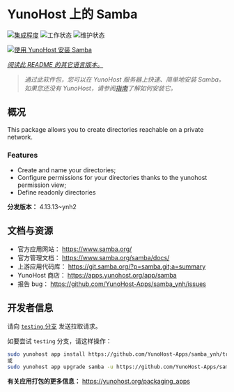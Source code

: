 <!--
注意：此 README 由 <https://github.com/YunoHost/apps/tree/master/tools/readme_generator> 自动生成
请勿手动编辑。
-->

# YunoHost 上的 Samba

[![集成程度](https://dash.yunohost.org/integration/samba.svg)](https://ci-apps.yunohost.org/ci/apps/samba/) ![工作状态](https://ci-apps.yunohost.org/ci/badges/samba.status.svg) ![维护状态](https://ci-apps.yunohost.org/ci/badges/samba.maintain.svg)

[![使用 YunoHost 安装 Samba](https://install-app.yunohost.org/install-with-yunohost.svg)](https://install-app.yunohost.org/?app=samba)

*[阅读此 README 的其它语言版本。](./ALL_README.md)*

> *通过此软件包，您可以在 YunoHost 服务器上快速、简单地安装 Samba。*  
> *如果您还没有 YunoHost，请参阅[指南](https://yunohost.org/install)了解如何安装它。*

## 概况

This package allows you to create directories reachable on a private network.

### Features

- Create and name your directories;
- Configure permissions for your directories thanks to the yunohost permission view;
- Define readonly directories


**分发版本：** 4.13.13~ynh2
## 文档与资源

- 官方应用网站： <https://www.samba.org/>
- 官方管理文档： <https://www.samba.org/samba/docs/>
- 上游应用代码库： <https://git.samba.org/?p=samba.git;a=summary>
- YunoHost 商店： <https://apps.yunohost.org/app/samba>
- 报告 bug： <https://github.com/YunoHost-Apps/samba_ynh/issues>

## 开发者信息

请向 [`testing` 分支](https://github.com/YunoHost-Apps/samba_ynh/tree/testing) 发送拉取请求。

如要尝试 `testing` 分支，请这样操作：

```bash
sudo yunohost app install https://github.com/YunoHost-Apps/samba_ynh/tree/testing --debug
或
sudo yunohost app upgrade samba -u https://github.com/YunoHost-Apps/samba_ynh/tree/testing --debug
```

**有关应用打包的更多信息：** <https://yunohost.org/packaging_apps>
